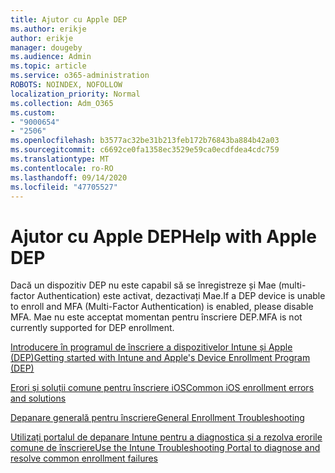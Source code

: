 ```yaml
---
title: Ajutor cu Apple DEP
ms.author: erikje
author: erikje
manager: dougeby
ms.audience: Admin
ms.topic: article
ms.service: o365-administration
ROBOTS: NOINDEX, NOFOLLOW
localization_priority: Normal
ms.collection: Adm_O365
ms.custom:
- "9000654"
- "2506"
ms.openlocfilehash: b3577ac32be31b213feb172b76843ba884b42a03
ms.sourcegitcommit: c6692ce0fa1358ec3529e59ca0ecdfdea4cdc759
ms.translationtype: MT
ms.contentlocale: ro-RO
ms.lasthandoff: 09/14/2020
ms.locfileid: "47705527"
---
```

# <a name="help-with-apple-dep"></a><span data-ttu-id="59a49-102">Ajutor cu Apple DEP</span><span class="sxs-lookup"><span data-stu-id="59a49-102">Help with Apple DEP</span></span>

<span data-ttu-id="59a49-103">Dacă un dispozitiv DEP nu este capabil să se înregistreze și Mae (multi-factor Authentication) este activat, dezactivați Mae.</span><span class="sxs-lookup"><span data-stu-id="59a49-103">If a DEP device is unable to enroll and MFA (Multi-Factor Authentication) is enabled, please disable MFA.</span></span> <span data-ttu-id="59a49-104">Mae nu este acceptat momentan pentru înscriere DEP.</span><span class="sxs-lookup"><span data-stu-id="59a49-104">MFA is not currently supported for DEP enrollment.</span></span>

[<span data-ttu-id="59a49-105">Introducere în programul de înscriere a dispozitivelor Intune și Apple (DEP)</span><span class="sxs-lookup"><span data-stu-id="59a49-105">Getting started with Intune and Apple's Device Enrollment Program (DEP)</span></span>](https://docs.microsoft.com/intune/enrollment/device-enrollment-program-enroll-ios)

[<span data-ttu-id="59a49-106">Erori și soluții comune pentru înscriere iOS</span><span class="sxs-lookup"><span data-stu-id="59a49-106">Common iOS enrollment errors and solutions</span></span>](https://docs.microsoft.com/intune/enrollment/troubleshoot-ios-enrollment-errors)

[<span data-ttu-id="59a49-107">Depanare generală pentru înscriere</span><span class="sxs-lookup"><span data-stu-id="59a49-107">General Enrollment Troubleshooting</span></span>](https://docs.microsoft.com/intune/enrollment/troubleshoot-device-enrollment-in-intune)

[<span data-ttu-id="59a49-108">Utilizați portalul de depanare Intune pentru a diagnostica și a rezolva erorile comune de înscriere</span><span class="sxs-lookup"><span data-stu-id="59a49-108">Use the Intune Troubleshooting Portal to diagnose and resolve common enrollment failures</span></span>](https://docs.microsoft.com/intune/fundamentals/help-desk-operators)


